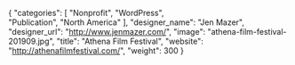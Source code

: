 {
   "categories": [
      "Nonprofit",
      "WordPress",      
      "Publication",
      "North America"
   ],
   "designer_name": "Jen Mazer",
   "designer_url": "http://www.jenmazer.com/",
   "image": "athena-film-festival-201909.jpg",
   "title": "Athena Film Festival",
   "website": "http://athenafilmfestival.com/",
   "weight": 300
}
